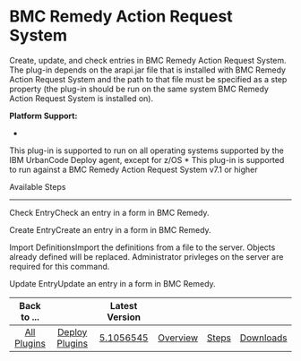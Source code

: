 
BMC Remedy Action Request System
================================


Create, update, and check entries in BMC Remedy Action Request System. The plug-in depends on the arapi.jar file that is
 installed with BMC Remedy Action Request System and the path to that file must be specified as a step property (the 
plug-in should be run on the same system BMC Remedy Action Request System is installed on).


**Platform Support:**


* 
This plug-in is supported to run on all operating systems supported by the IBM UrbanCode Deploy agent, except for z/OS
*
 This plug-in is supported to run against a BMC Remedy Action Request System v7.1 or higher



Available Steps

---------------


Check EntryCheck an entry in a form in BMC Remedy.


Create EntryCreate an entry in a form in BMC 
Remedy.


Import DefinitionsImport the definitions from a file to the server. Objects already defined will be replaced. 
Administrator privleges on the server are required for this command.


Update EntryUpdate an entry in a form in BMC 
Remedy.





|Back to ...||Latest Version||||
| :---: | :---: | :---: | :---: | :---: | :---: |
|[All Plugins](../../index.md)|[Deploy Plugins](../README.md)|[5.1056545](https://raw.githubusercontent.com/UrbanCode/IBM-UCD-PLUGINS/main/files/Remedy/Remedy-5.1056545.zip)|[Overview](overview.md)|[Steps](steps.md)|[Downloads](downloads.md)|
